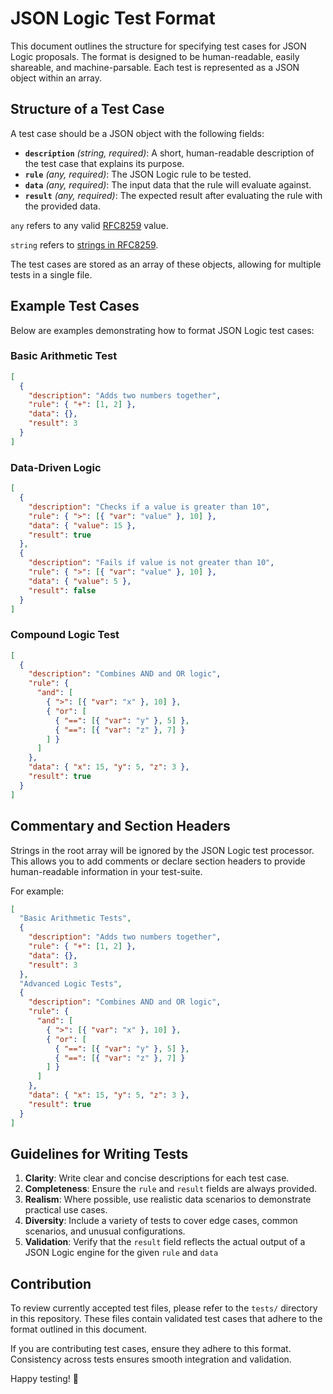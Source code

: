 # JSON Logic Test Format

This document outlines the structure for specifying test cases for JSON Logic proposals. The format is designed to be human-readable, easily shareable, and machine-parsable. Each test is represented as a JSON object within an array.

## Structure of a Test Case

A test case should be a JSON object with the following fields:

- **`description`** *(string, required)*: A short, human-readable description of the test case that explains its purpose.
- **`rule`** *(any, required)*: The JSON Logic rule to be tested.
- **`data`** *(any, required)*: The input data that the rule will evaluate against. 
- **`result`** *(any, required)*: The expected result after evaluating the rule with the provided data.

`any` refers to any valid [RFC8259](https://datatracker.ietf.org/doc/html/rfc8259) value.

`string` refers to [strings in RFC8259](https://datatracker.ietf.org/doc/html/rfc8259#section-7).

The test cases are stored as an array of these objects, allowing for multiple tests in a single file.

## Example Test Cases

Below are examples demonstrating how to format JSON Logic test cases:

### Basic Arithmetic Test

```json
[
  {
    "description": "Adds two numbers together",
    "rule": { "+": [1, 2] },
    "data": {},
    "result": 3
  }
]
```

### Data-Driven Logic

```json
[
  {
    "description": "Checks if a value is greater than 10",
    "rule": { ">": [{ "var": "value" }, 10] },
    "data": { "value": 15 },
    "result": true
  },
  {
    "description": "Fails if value is not greater than 10",
    "rule": { ">": [{ "var": "value" }, 10] },
    "data": { "value": 5 },
    "result": false
  }
]
```

### Compound Logic Test

```json
[
  {
    "description": "Combines AND and OR logic",
    "rule": {
      "and": [
        { ">": [{ "var": "x" }, 10] },
        { "or": [
          { "==": [{ "var": "y" }, 5] },
          { "==": [{ "var": "z" }, 7] }
        ] }
      ]
    },
    "data": { "x": 15, "y": 5, "z": 3 },
    "result": true
  }
]
```

## Commentary and Section Headers

Strings in the root array will be ignored by the JSON Logic test processor. This allows you to add comments or declare section headers to provide human-readable information in your test-suite. 

For example:

```json
[
  "Basic Arithmetic Tests",
  {
    "description": "Adds two numbers together",
    "rule": { "+": [1, 2] },
    "data": {},
    "result": 3
  },
  "Advanced Logic Tests",
  {
    "description": "Combines AND and OR logic",
    "rule": {
      "and": [
        { ">": [{ "var": "x" }, 10] },
        { "or": [
          { "==": [{ "var": "y" }, 5] },
          { "==": [{ "var": "z" }, 7] }
        ] }
      ]
    },
    "data": { "x": 15, "y": 5, "z": 3 },
    "result": true
  }
]
```

## Guidelines for Writing Tests

1. **Clarity**: Write clear and concise descriptions for each test case.
2. **Completeness**: Ensure the `rule` and `result` fields are always provided.
3. **Realism**: Where possible, use realistic data scenarios to demonstrate practical use cases.
4. **Diversity**: Include a variety of tests to cover edge cases, common scenarios, and unusual configurations.
5. **Validation**: Verify that the `result` field reflects the actual output of a JSON Logic engine for the given `rule` and `data`

## Contribution

To review currently accepted test files, please refer to the `tests/` directory in this repository. These files contain validated test cases that adhere to the format outlined in this document.

If you are contributing test cases, ensure they adhere to this format. Consistency across tests ensures smooth integration and validation.

Happy testing! 🚀

